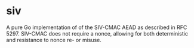 # siv

A pure Go implementation of of the SIV-CMAC AEAD as described in
RFC 5297. SIV-CMAC does not require a nonce, allowing for both
deterministic and resistance to nonce re- or misuse.
